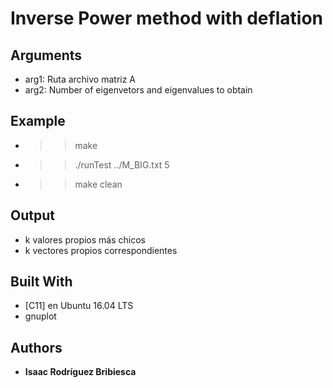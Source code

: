 # Inverse Power method with deflation

## Arguments

* arg1: Ruta archivo matriz A
* arg2: Number of eigenvetors and eigenvalues to obtain

## Example

- >> make
- >> ./runTest ../M_BIG.txt 5
- >> make clean

## Output

- k valores propios más chicos
- k vectores propios correspondientes

## Built With

* [C11] en Ubuntu 16.04 LTS
* gnuplot

## Authors

* **Isaac Rodríguez Bribiesca**
